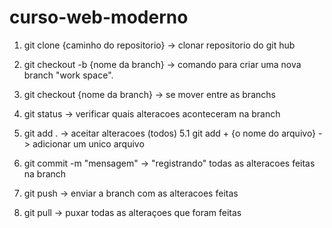 # curso-web-moderno

1. git clone {caminho do repositorio} -> clonar repositorio do git hub

2. git checkout -b {nome da branch} -> comando para criar uma nova branch "work space".

3. git checkout {nome da branch} -> se mover entre as branchs

4. git status -> verificar quais alteracoes aconteceram na branch

5. git add . -> aceitar alteracoes (todos)
5.1 git add + {o nome do arquivo} -> adicionar um unico arquivo

6. git commit -m "mensagem" -> "registrando" todas as alteracoes feitas na branch

7. git push -> enviar a branch com as alteracoes feitas

8. git pull -> puxar todas as alteraçoes que foram feitas